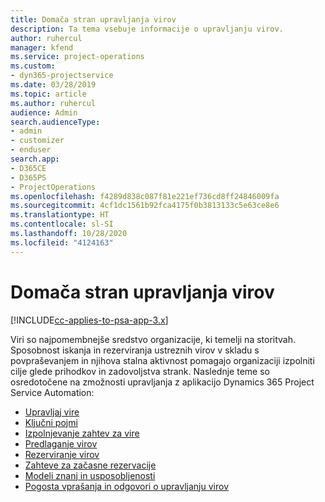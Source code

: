 ```yaml
---
title: Domača stran upravljanja virov
description: Ta tema vsebuje informacije o upravljanju virov.
author: ruhercul
manager: kfend
ms.service: project-operations
ms.custom:
- dyn365-projectservice
ms.date: 03/28/2019
ms.topic: article
ms.author: ruhercul
audience: Admin
search.audienceType:
- admin
- customizer
- enduser
search.app:
- D365CE
- D365PS
- ProjectOperations
ms.openlocfilehash: f4289d838c087f81e221ef736cd8ff24846009fa
ms.sourcegitcommit: 4cf1dc1561b92fca4175f0b3813133c5e63ce8e6
ms.translationtype: HT
ms.contentlocale: sl-SI
ms.lasthandoff: 10/28/2020
ms.locfileid: "4124163"
---
```

# <a name="resource-management-home-page"></a>Domača stran upravljanja virov

[!INCLUDE[cc-applies-to-psa-app-3.x](../includes/cc-applies-to-psa-app-3x.md)]

Viri so najpomembnejše sredstvo organizacije, ki temelji na storitvah. Sposobnost iskanja in rezerviranja ustreznih virov v skladu s povpraševanjem in njihova stalna aktivnost pomagajo organizaciji izpolniti cilje glede prihodkov in zadovoljstva strank. Naslednje teme so osredotočene na zmožnosti upravljanja z aplikacijo Dynamics 365 Project Service Automation:

- [Upravljaj vire](manage-resources.md)
- [Ključni pojmi](reports-key-concepts.md)
- [Izpolnjevanje zahtev za vire](resource-management-fulfill-requests.md)
- [Predlaganje virov](resource-management-propose-resources.md)
- [Rezerviranje virov](resource-management-book-resources-scheduleboard.md)
- [Zahteve za začasne rezervacije](resource-management-softbook-requirements.md)
- [Modeli znanj in usposobljenosti](resource-management-skills-proficiency.md)
- [Pogosta vprašanja in odgovori o upravljanju virov](resource-management-faq.md)
